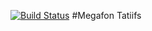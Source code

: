 [![Build Status](https://travis-ci.org/arakhmatullin/HW.megafon.svg?branch=master)](https://travis-ci.org/arakhmatullin/HW.megafon)
#Megafon Tatiifs 


